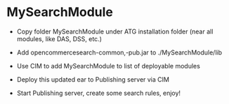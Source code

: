 MySearchModule
===============

* Copy folder MySearchModule under ATG installation folder (near all modules, like DAS, DSS, etc.)

* Add opencommercesearch-common,-pub.jar to ./MySearchModule/lib

* Use CIM to add MySearchModule to list of deployable modules

* Deploy this updated ear to Publishing server via CIM

* Start Publishing server, create some search rules, enjoy!
